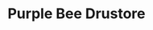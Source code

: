 ---
title: "Purple Bee Drustore"
url: /santa-monica-subdivision-subic-zambales/purple-bee-drustore/
shop: Drogerie
---